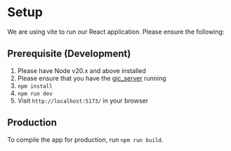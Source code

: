 # Setup

We are using vite to run our React application. Please ensure the following:

## Prerequisite (Development)

1. Please have Node v20.x and above installed
2. Please ensure that you have the [gic_server](https://github.com/upieez/gic_backend) running
3. `npm install`
4. `npm run dev`
5. Visit `http://localhost:5173/` in your browser

## Production

To compile the app for production, run `npm run build`. 